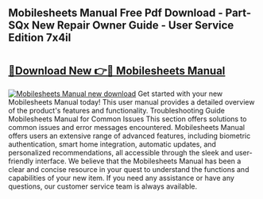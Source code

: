 ## Mobilesheets Manual Free Pdf Download - Part-SQx New Repair Owner Guide - User Service Edition 7x4il

# <h2><a href="http://cf15757.oget.top/?id=Mobilesheets+Manual">🔗Download New 👉🔴 Mobilesheets Manual</a></h2>

[![Mobilesheets Manual new download](https://i.imgur.com/5g1atiW.png)](http://cf15757.oget.top/?id=Mobilesheets+Manual)
Get started with your new Mobilesheets Manual today! This user manual provides a detailed overview of the product's features and functionality. Troubleshooting Guide Mobilesheets Manual for Common Issues This section offers solutions to common issues and error messages encountered. Mobilesheets Manual offers users an extensive range of advanced features, including biometric authentication, smart home integration, automatic updates, and personalized recommendations, all accessible through the sleek and user-friendly interface. We believe that the Mobilesheets Manual has been a clear and concise resource in your quest to understand the functions and capabilities of your new item. If you need any assistance or have any questions, our customer service team is always available.
